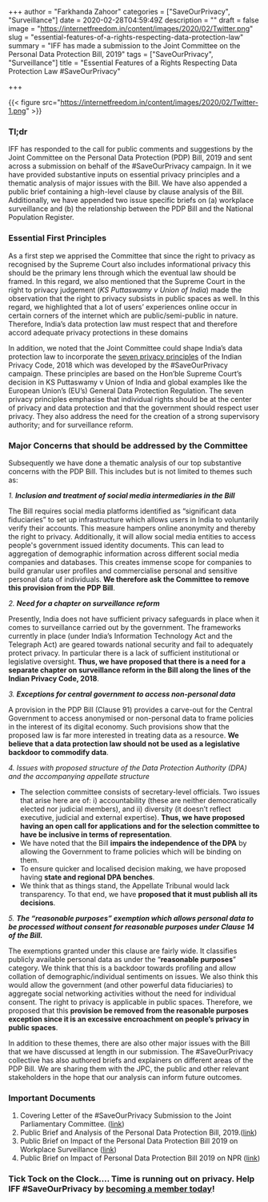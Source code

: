 +++
author = "Farkhanda Zahoor"
categories = ["SaveOurPrivacy", "Surveillance"]
date = 2020-02-28T04:59:49Z
description = ""
draft = false
image = "https://internetfreedom.in/content/images/2020/02/Twitter.png"
slug = "essential-features-of-a-rights-respecting-data-protection-law"
summary = "IFF has made a submission to the Joint Committee on the Personal Data Protection Bill, 2019"
tags = ["SaveOurPrivacy", "Surveillance"]
title = "Essential Features of a Rights Respecting Data Protection Law #SaveOurPrivacy"

+++




{{< figure src="https://internetfreedom.in/content/images/2020/02/Twitter-1.png" >}}

### Tl;dr

IFF has responded to the call for public comments and suggestions by the Joint Committee on the Personal Data Protection (PDP) Bill, 2019 and sent across a submission on behalf of the #SaveOurPrivacy campaign. In it we have provided substantive inputs on essential privacy principles and a thematic analysis of major issues with the Bill. We have also appended a public brief containing a high-level clause by clause analysis of the Bill. Additionally, we have appended two issue specific briefs on (a) workplace surveillance and (b) the relationship between the PDP Bill and the National Population Register. 

### Essential First Principles

As a first step we apprised the Committee that since the right to privacy as recognised by the Supreme Court also includes informational privacy this should be the primary lens through which the eventual law should be framed. In this regard, we also mentioned that the Supreme Court in the right to privacy judgement (_KS Puttaswamy v Union of India_) made the observation that the right to privacy subsists in public spaces as well. In this regard, we highlighted that a lot of users’ experiences online occur in certain corners of the internet which are public/semi-public in nature. Therefore, India’s data protection law must respect that and therefore accord adequate privacy protections in these domains

In addition, we noted that the Joint Committee could shape India’s data protection law to incorporate the [seven privacy principles](https://saveourprivacy.in/principles) of the Indian Privacy Code, 2018 which was developed by the #SaveOurPrivacy campaign. These principles are based on the Hon’ble Supreme Court’s decision in KS Puttaswamy v Union of India and global examples like the European Union’s (EU’s) General Data Protection Regulation. The seven privacy principles emphasise that individual rights should be at the center of privacy and data protection and that the government should respect user privacy. They also address the need for the creation of a strong supervisory authority; and for surveillance reform. 

### Major Concerns that should be addressed by the Committee

Subsequently we have done a thematic analysis of our top substantive concerns with the PDP Bill. This includes but is not limited to themes such as:

_1. __Inclusion and treatment of social media intermediaries in the Bill___

The Bill requires social media platforms identified as “significant data fiduciaries” to set up infrastructure which allows users in India to voluntarily verify their accounts. This measure hampers online anonymity and thereby the right to privacy. Additionally, it will allow social media entities to access people's government issued identity documents. This can lead to aggregation of demographic information across different social media companies and databases. This creates immense scope for companies to build granular user profiles and commercialise personal and sensitive personal data of individuals. **We therefore ask the Committee to remove this provision from the PDP Bill**.

_2. __Need for a chapter on surveillance reform___

Presently, India does not have sufficient privacy safeguards in place when it comes to surveillance carried out by the government. The frameworks currently in place (under India’s Information Technology Act and the Telegraph Act) are geared towards national security and fail to adequately protect privacy. In particular there is a lack of sufficient institutional or legislative oversight. **Thus, we have proposed that there is a need for a separate chapter on surveillance reform in the Bill along the lines of the Indian Privacy Code, 2018**.

_3. __Exceptions for central government to access non-personal data___

A provision in the PDP Bill (Clause 91) provides a carve-out for the Central Government to access anonymised or non-personal data to frame policies in the interest of its digital economy. Such provisions show that the proposed law is far more interested in treating data as a resource. **We believe that a data protection law should not be used as a legislative backdoor to commodify data**.

_4.   Issues with proposed structure of the Data Protection Authority (DPA) and the accompanying appellate structure_

* The selection committee consists of secretary-level officials. Two issues that arise here are of: i) accountability (these are neither democratically elected nor judicial members), and ii) diversity (it doesn’t reflect executive, judicial and external expertise). **Thus, we have proposed having an open call for applications and for the selection committee to have be inclusive in terms of representation**.
* We have noted that the Bill **impairs the independence of the DPA** by allowing the Government to frame policies which will be binding on them.
* To ensure quicker and localised decision making, we have proposed having **state and regional DPA benches**.
* We think that as things stand, the Appellate Tribunal would lack transparency. To that end, we have **proposed that it must publish all its decisions**. 

_5. __The “reasonable purposes” exemption which allows personal data to be processed without consent for reasonable purposes under Clause 14 of the Bill.___

The exemptions granted under this clause are fairly wide. It classifies publicly available personal data as under the “**reasonable purposes**” category. We think that this is a backdoor towards profiling and allow collation of demographic/individual sentiments on issues. We also think this would allow the government (and other powerful data fiduciaries) to aggregate social networking activities without the need for individual consent. The right to privacy is applicable in public spaces. Therefore, we proposed that this **provision be removed from the reasonable purposes exception since it is an excessive encroachment on people’s privacy in public spaces**.

In addition to these themes, there are also other major issues with the Bill that we have discussed at length in our submission. The #SaveOurPrivacy collective has also authored briefs and explainers on different areas of the PDP Bill. We are sharing them with the JPC, the public and other relevant stakeholders in the hope that our analysis can inform future outcomes.

### Important Documents

1. Covering Letter of the #SaveOurPrivacy Submission to the Joint Parliamentary Committee. ([link](https://drive.google.com/open?id=1XbeJEZs7G5RsOcDDsVI3tOP9fvUWyOsq))
2. Public Brief and Analysis of the Personal Data Protection Bill, 2019.([link](https://saveourprivacy.in/media/all/Brief-PDP-Bill-25.12.2020.pdf))
3. Public Brief on Impact of the Personal Data Protection Bill 2019 on Workplace Surveillance ([link](https://drive.google.com/file/d/1qjZfNEZjr9ohtGzMXsulzmgsrKXma-Rf/view))
4. Public Brief on Impact of Personal Data Protection Bill 2019 on NPR ([link](https://drive.google.com/file/d/104V9yn1ygjHjIdK92ZWz7P-oNvbjSrzY/view?usp=sharing))



### Tick Tock on the Clock…. Time is running out on privacy. Help IFF #SaveOurPrivacy by [becoming a member today](https://internetfreedom.in/donate/)!



